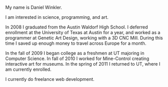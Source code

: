 My name is Daniel Winkler.

I am interested in science, programming, and art.

In 2008 I graduated from the Austin Waldorf High School.
I deferred enrollment at the University of Texas at Austin for a year, and worked as a programmer at
Genetic Art Design, working with a 3D CNC Mill. During this time I saved up enough money to travel across
Europe for a month.

In the fall of 2009 I began college as a freshmen at UT majoring in Computer Science.
In fall of 2010 I worked for Mine-Control creating interactive art for museums. In the spring of 2011 I returned to
UT, where I am currently enrolled.

I currently do freelance web development.
